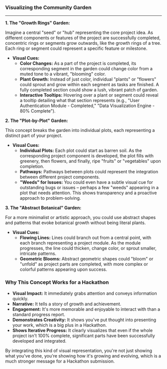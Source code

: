 ### Visualizing the Community Garden

---

**1. The "Growth Rings" Garden:**

Imagine a central "seed" or "hub" representing the core project idea. As different components or features of the project are successfully completed, concentric rings or segments grow outwards, like the growth rings of a tree. Each ring or segment could represent a specific feature or milestone.

* **Visual Cues:**
    * **Color Changes:** As a part of the project is completed, its corresponding segment in the garden could change color from a muted tone to a vibrant, "blooming" color.
    * **Plant Growth:** Instead of just color, individual "plants" or "flowers" could sprout and grow within each segment as tasks are finished. A fully completed section could show a lush, vibrant patch of garden.
    * **Interactive Tooltips:** Hovering over a plant or segment could reveal a tooltip detailing what that section represents (e.g., "User Authentication Module - Completed," "Data Visualization Engine - 80% Complete").

**2. The "Plot-by-Plot" Garden:**

This concept breaks the garden into individual plots, each representing a distinct part of your project.

* **Visual Cues:**
    * **Individual Plots:** Each plot could start as barren soil. As the corresponding project component is developed, the plot fills with greenery, then flowers, and finally, ripe "fruits" or "vegetables" upon completion.
    * **Pathways:** Pathways between plots could represent the integration between different project components.
    * **"Weeds" for Issues:** You could even have a subtle visual cue for outstanding bugs or issues – perhaps a few "weeds" appearing in a plot that needs attention. This shows transparency and a proactive approach to problem-solving.

**3. The "Abstract Botanical" Garden:**

For a more minimalist or artistic approach, you could use abstract shapes and patterns that evoke botanical growth without being literal plants.

* **Visual Cues:**
    * **Flowing Lines:** Lines could branch out from a central point, with each branch representing a project module. As the module progresses, the line could thicken, change color, or sprout smaller, intricate patterns.
    * **Geometric Blooms:** Abstract geometric shapes could "bloom" or "unfold" as project parts are completed, with more complex or colorful patterns appearing upon success.

### Why This Concept Works for a Hackathon

* **Visual Impact:** It immediately grabs attention and conveys information quickly.
* **Narrative:** It tells a story of growth and achievement.
* **Engagement:** It's more memorable and enjoyable to interact with than a standard progress report.
* **Demonstrates Creativity:** It shows you've put thought into presenting your work, which is a big plus in a Hackathon.
* **Shows Iterative Progress:** It clearly visualizes that even if the whole project isn't 100% complete, significant parts have been successfully developed and integrated.

By integrating this kind of visual representation, you're not just showing what you've done, you're showing how it's growing and evolving, which is a much stronger message for a Hackathon submission.
